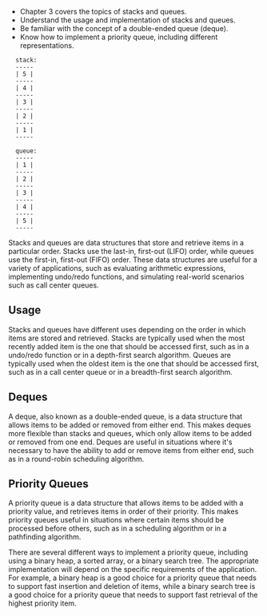 -   Chapter 3 covers the topics of stacks and queues.
-   Understand the usage and implementation of stacks and queues.
-   Be familiar with the concept of a double-ended queue (deque).
-   Know how to implement a priority queue, including different representations.

```
  stack:
  -----
  | 5 |
  -----
  | 4 |
  -----
  | 3 |
  -----
  | 2 |
  -----
  | 1 |
  -----

  queue:
  -----
  | 1 |
  -----
  | 2 |
  -----
  | 3 |
  -----
  | 4 |
  -----
  | 5 |
  -----
```

Stacks and queues are data structures that store and retrieve items in a particular order. Stacks use the last-in, first-out (LIFO) order, while queues use the first-in, first-out (FIFO) order. These data structures are useful for a variety of applications, such as evaluating arithmetic expressions, implementing undo/redo functions, and simulating real-world scenarios such as call center queues.

## Usage

Stacks and queues have different uses depending on the order in which items are stored and retrieved. Stacks are typically used when the most recently added item is the one that should be accessed first, such as in a undo/redo function or in a depth-first search algorithm. Queues are typically used when the oldest item is the one that should be accessed first, such as in a call center queue or in a breadth-first search algorithm.

## Deques

A deque, also known as a double-ended queue, is a data structure that allows items to be added or removed from either end. This makes deques more flexible than stacks and queues, which only allow items to be added or removed from one end. Deques are useful in situations where it's necessary to have the ability to add or remove items from either end, such as in a round-robin scheduling algorithm.

## Priority Queues

A priority queue is a data structure that allows items to be added with a priority value, and retrieves items in order of their priority. This makes priority queues useful in situations where certain items should be processed before others, such as in a scheduling algorithm or in a pathfinding algorithm.

There are several different ways to implement a priority queue, including using a binary heap, a sorted array, or a binary search tree. The appropriate implementation will depend on the specific requirements of the application. For example, a binary heap is a good choice for a priority queue that needs to support fast insertion and deletion of items, while a binary search tree is a good choice for a priority queue that needs to support fast retrieval of the highest priority item.